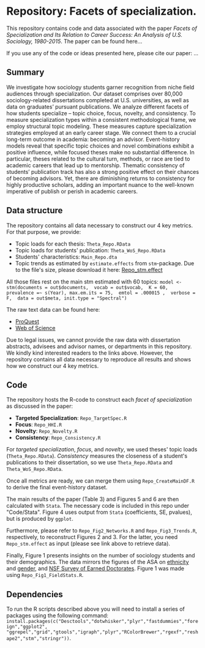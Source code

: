 # Repository: **Facets of specialization.**

This repository contains code and data associated with the paper *Facets of Specialization and Its Relation to Career Success: An Analysis of U.S. Sociology, 1980-2015*. 
The paper can be found here...

If you use any of the code or ideas presented here, please cite our paper:
...


## Summary
We investigate how sociology students garner recognition from niche field audiences through specialization. Our dataset comprises over 80,000 sociology-related dissertations completed at U.S. universities, as well as data on graduates’ pursuant publications. We analyze different facets of how students specialize – topic choice, focus, novelty, and consistency. To measure specialization types within a consistent methodological frame, we employ structural topic modeling. These measures capture specialization strategies employed at an early career stage. We connect them to a crucial long-term outcome in academia: becoming an advisor. Event-history models reveal that specific topic choices and novel combinations exhibit a positive influence, while focused theses make no substantial difference. In particular, theses related to the cultural turn, methods, or race are tied to academic careers that lead up to mentorship. Thematic consistency of students’ publication track has also a strong positive effect on their chances of becoming advisors. Yet, there are diminishing returns to consistency for highly productive scholars, adding an important nuance to the well-known imperative of publish or perish in academic careers.


## Data structure
The repository contains all data necessary to construct our 4 key metrics. 
For that purpose, we provide:

* Topic loads for each thesis: `Theta_Repo.RData` 
* Topic loads for students' publication: `Theta_WoS_Repo.RData`
* Students' characteristics: `Main_Repo.dta`
* Topic trends as estimated by `estimate.effects` from `stm`-package. Due to the file's size, please download it here: [Repo_stm.effect](https://bwsyncandshare.kit.edu/s/a3w7tznXLiAKZAB)

All those files rest on the main stm estimated with 60 topics:
`model <- stm(documents = out$documents, 
               vocab = out$vocab, 
               K = 60, 
               prevalence =~ s(Year),
               max.em.its = 75, 
               emtol = .000015 , 
               verbose = F, 
               data = out$meta,
               init.type = "Spectral")`

The raw text data can be found here:

* [ProQuest](https://www.proquest.com/)
* [Web of Science](https://www.proquest.com/)

Due to legal issues, we cannot provide the raw data with dissertation abstracts, advisees and advisor names, or departments in this repository. We kindly kind interested readers to the links above. However, the repository contains all data necessary to reproduce all results and shows how we construct our 4 key metrics. 

## Code
The repository hosts the R-code to construct each *facet of specialization* as discussed in the paper: 

* **Targeted Specialization**: `Repo_TargetSpec.R`
* **Focus**: `Repo_HHI.R`
* **Novelty**: `Repo_Novelty.R`
* **Consistency**: `Repo_Consistency.R` 

For *targeted specialization*, *focus*, and *novelty*, we used theses' topic loads (`Theta_Repo.RData`).
*Consistency* measures the closeness of a student's publications to their dissertation, so we use `Theta_Repo.RData` and `Theta_WoS_Repo.RData`.

Once all metrics are ready, we can merge them using `Repo_CreateMainDF.R` to derive the final event-history dataset.
 
The main results of the paper (Table 3) and Figures 5 and 6 are then calculated with `Stata`. The necessary code is included in this repo under "Code/Stata". Figure 4 uses output from `Stata` (coefficients, SE, pvalues), but is produced by `ggplot`.

Furthermore, please refer to `Repo_Fig2_Networks.R` and `Repo_Fig3_Trends.R`, respectively, to reconstruct Figures 2 and 3. For the latter, you need `Repo_stm.effect` as input (please see link above to retrieve data).

Finally, Figure 1 presents insights on the number of sociology students and their demographics. The data mirrors the figures of the ASA on [ethnicity](https://www.asanet.org/academic-professional-resources/data-about-disipline/data-dashboard/degrees-awarded/doctorates-awarded-sociology-race-or-ethnicity) and [gender](https://www.asanet.org/academic-professional-resources/data-about-disipline/data-dashboard/degrees-awarded/doctorates-awarded-sociology-gender), and [NSF Survey of Earned Doctorates](https://ncsesdata.nsf.gov/home/). Figure 1 was made using `Repo_Fig1_FieldStats.R`.

## Dependencies
To run the R scripts described above you will need to install a series of packages using the following command:
`install.packages(c("Desctools","dotwhisker","plyr","fastdummies","foreign","ggplot2", "ggrepel","grid","gtools","igraph","plyr","RColorBrewer","rgexf","reshape2","stm","stringr"))`.